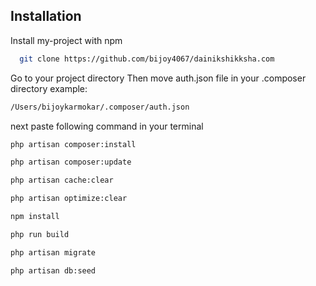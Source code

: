## Installation

Install my-project with npm

```bash
  git clone https://github.com/bijoy4067/dainikshikksha.com
```

Go to your project directory
Then move auth.json file in your .composer directory
example:

```bash
/Users/bijoykarmokar/.composer/auth.json
```

next paste following command in your terminal

```bash
php artisan composer:install
```

```bash
php artisan composer:update
```

```bash
php artisan cache:clear
```

```bash
php artisan optimize:clear
```

```bash
npm install
```

```bash
php run build
```

```bash
php artisan migrate
```

```bash
php artisan db:seed
```
